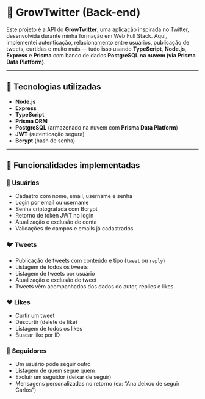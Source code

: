# 📱 GrowTwitter (Back-end)

Este projeto é a API do **GrowTwitter**, uma aplicação inspirada no Twitter, desenvolvida durante minha formação em Web Full Stack. Aqui, implementei autenticação, relacionamento entre usuários, publicação de tweets, curtidas e muito mais — tudo isso usando **TypeScript**, **Node.js**, **Express** e **Prisma** com banco de dados **PostgreSQL na nuvem (via Prisma Data Platform)**.

---

## 🚀 Tecnologias utilizadas

- **Node.js**
- **Express**
- **TypeScript**
- **Prisma ORM**
- **PostgreSQL** (armazenado na nuvem com **Prisma Data Platform**)
- **JWT** (autenticação segura)
- **Bcrypt** (hash de senha)

---

## 🔐 Funcionalidades implementadas

### 👥 Usuários
- Cadastro com nome, email, username e senha
- Login por email ou username
- Senha criptografada com Bcrypt
- Retorno de token JWT no login
- Atualização e exclusão de conta
- Validações de campos e emails já cadastrados

### 🐦 Tweets
- Publicação de tweets com conteúdo e tipo (`tweet` ou `reply`)
- Listagem de todos os tweets
- Listagem de tweets por usuário
- Atualização e exclusão de tweet
- Tweets vêm acompanhados dos dados do autor, replies e likes

### ❤️ Likes
- Curtir um tweet
- Descurtir (delete de like)
- Listagem de todos os likes
- Buscar like por ID

### 🤝 Seguidores
- Um usuário pode seguir outro
- Listagem de quem segue quem
- Excluir um seguidor (deixar de seguir)
- Mensagens personalizadas no retorno (ex: “Ana deixou de seguir Carlos”)
